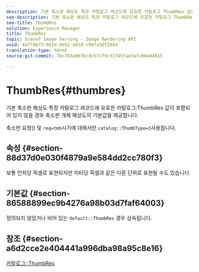 ```yaml
---
description: 기본 축소판 해상도 특정 카탈로그 레코드에 유효한 카탈로그 ThumbRes 값이 포함되어 있지 않을 경우 축소판 개체 해상도의 기본값을 제공합니다.
seo-description: 기본 축소판 해상도 특정 카탈로그 레코드에 유효한 카탈로그 ThumbRes 값이 포함되어 있지 않을 경우 축소판 개체 해상도의 기본값을 제공합니다.
seo-title: ThumbRes
solution: Experience Manager
title: ThumbRes
topic: Scene7 Image Serving - Image Rendering API
uuid: 4a77d673-9d2e-4e62-a014-c99fa3df294a
translation-type: tm+mt
source-git-commit: 7bc7b3a86fbcdc57cfdc31745fae3afc06e44b15

---
```



# ThumbRes{#thumbres}

기본 축소판 해상도 특정 카탈로그 레코드에 유효한 카탈로그:ThumbRes 값이 포함되어 있지 않을 경우 축소판 개체 해상도의 기본값을 제공합니다.

축소판 요청() 및 `req=tmb`시기에 대해서만 `catalog::ThumbType=3`사용됩니다.

## 속성 {#section-88d37d0e030f4879a9e584dd2cc780f3}

보통 인치당 픽셀로 표현되지만 미터당 픽셀과 같은 다른 단위로 표현될 수도 있습니다.

## 기본값 {#section-86588899ec9b4276a98b03d7faf64003}

정의되지 않았거나 비어 있는 `default::ThumbRes` 경우 상속됩니다.

## 참조 {#section-a6d2cce2e404441a996dba98a95c8e16}

[카탈로그::ThumbRes](../../../../../is-api/image-catalog/image-serving-api-ref/c-image-catalog-reference/c-image-svg-data-reference/c-image-data-reference/r-thumbres-cat.md#reference-eedb9991397347c3bed5bd0a785c4c69)

